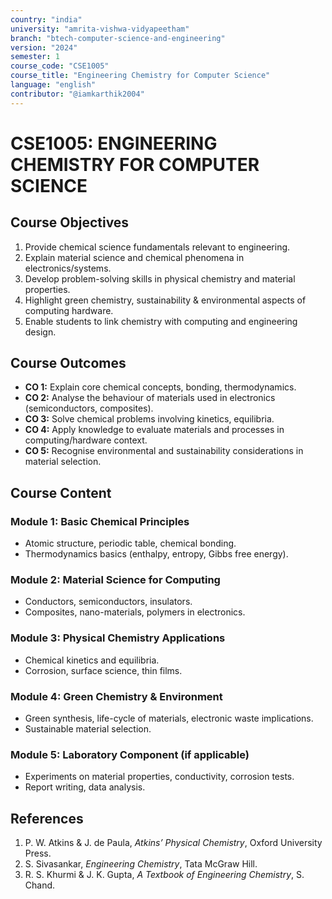 ```yaml
---
country: "india"
university: "amrita-vishwa-vidyapeetham"
branch: "btech-computer-science-and-engineering"
version: "2024"
semester: 1
course_code: "CSE1005"
course_title: "Engineering Chemistry for Computer Science"
language: "english"
contributor: "@iamkarthik2004"
---
```


# CSE1005: ENGINEERING CHEMISTRY FOR COMPUTER SCIENCE

## Course Objectives
1. Provide chemical science fundamentals relevant to engineering.  
2. Explain material science and chemical phenomena in electronics/systems.  
3. Develop problem-solving skills in physical chemistry and material properties.  
4. Highlight green chemistry, sustainability & environmental aspects of computing hardware.  
5. Enable students to link chemistry with computing and engineering design.

## Course Outcomes
* **CO 1:** Explain core chemical concepts, bonding, thermodynamics.  
* **CO 2:** Analyse the behaviour of materials used in electronics (semiconductors, composites).  
* **CO 3:** Solve chemical problems involving kinetics, equilibria.  
* **CO 4:** Apply knowledge to evaluate materials and processes in computing/hardware context.  
* **CO 5:** Recognise environmental and sustainability considerations in material selection.

## Course Content

### Module 1: Basic Chemical Principles
* Atomic structure, periodic table, chemical bonding.  
* Thermodynamics basics (enthalpy, entropy, Gibbs free energy).

### Module 2: Material Science for Computing
* Conductors, semiconductors, insulators.  
* Composites, nano-materials, polymers in electronics.

### Module 3: Physical Chemistry Applications
* Chemical kinetics and equilibria.  
* Corrosion, surface science, thin films.

### Module 4: Green Chemistry & Environment
* Green synthesis, life-cycle of materials, electronic waste implications.  
* Sustainable material selection.

### Module 5: Laboratory Component (if applicable)
* Experiments on material properties, conductivity, corrosion tests.  
* Report writing, data analysis.

## References
1. P. W. Atkins & J. de Paula, *Atkins’ Physical Chemistry*, Oxford University Press.  
2. S. Sivasankar, *Engineering Chemistry*, Tata McGraw Hill.  
3. R. S. Khurmi & J. K. Gupta, *A Textbook of Engineering Chemistry*, S. Chand.  
